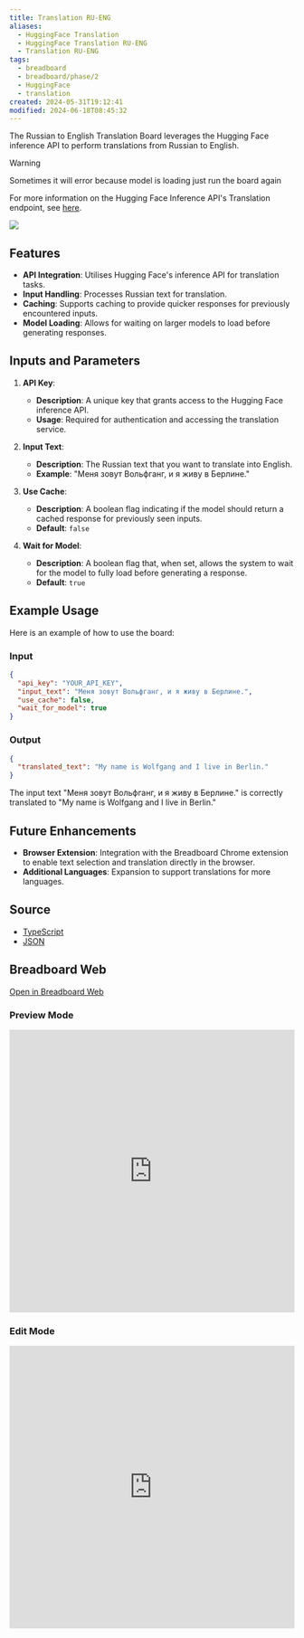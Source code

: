 ```yaml
---
title: Translation RU-ENG
aliases:
  - HuggingFace Translation
  - HuggingFace Translation RU-ENG
  - Translation RU-ENG
tags:
  - breadboard
  - breadboard/phase/2
  - HuggingFace
  - translation
created: 2024-05-31T19:12:41
modified: 2024-06-18T08:45:32
---
```


The Russian to English Translation Board leverages the Hugging Face inference API to perform translations from Russian to English.

> [!warning]
> Sometimes it will error because model is loading just run the board again

For more information on the Hugging Face Inference API's Translation endpoint, see [here](https://huggingface.co/docs/api-inference/detailed_parameters?code=curl#named-entity-recognition-ner-task).

![](https://youtu.be/fBUiGLX8zkc)

## Features

- **API Integration**: Utilises Hugging Face's inference API for translation tasks.
- **Input Handling**: Processes Russian text for translation.
- **Caching**: Supports caching to provide quicker responses for previously encountered inputs.
- **Model Loading**: Allows for waiting on larger models to load before generating responses.

## Inputs and Parameters

1. **API Key**: 
   - **Description**: A unique key that grants access to the Hugging Face inference API.
   - **Usage**: Required for authentication and accessing the translation service.

2. **Input Text**: 
   - **Description**: The Russian text that you want to translate into English.
   - **Example**: "Меня зовут Вольфганг, и я живу в Берлине."

3. **Use Cache**:
   - **Description**: A boolean flag indicating if the model should return a cached response for previously seen inputs.
   - **Default**: `false`

4. **Wait for Model**:
   - **Description**: A boolean flag that, when set, allows the system to wait for the model to fully load before generating a response.
   - **Default**: `true`

## Example Usage

Here is an example of how to use the board:

### Input

```json
{
  "api_key": "YOUR_API_KEY",
  "input_text": "Меня зовут Вольфганг, и я живу в Берлине.",
  "use_cache": false,
  "wait_for_model": true
}
```

### Output

```json
{
  "translated_text": "My name is Wolfgang and I live in Berlin."
}
```

The input text "Меня зовут Вольфганг, и я живу в Берлине." is correctly translated to "My name is Wolfgang and I live in Berlin."

## Future Enhancements

- **Browser Extension**: Integration with the Breadboard Chrome extension to enable text selection and translation directly in the browser.
- **Additional Languages**: Expansion to support translations for more languages.


## Source

- [TypeScript](https://github.com/ExaDev/breadboard-examples/blob/main/src/examples/translation-RU-ENG/index.ts)
- [JSON](https://github.com/ExaDev/breadboard-examples/blob/main/src/examples/translation-RU-ENG/board.json)

## Breadboard Web

[Open in Breadboard Web](https://breadboard-ai.web.app/?board=https://raw.githubusercontent.com/ExaDev/breadboard-examples/main/src/examples/translation-RU-ENG/board.json)

### Preview Mode

<iframe src="https://breadboard-ai.web.app/?board=https://raw.githubusercontent.com/ExaDev/breadboard-examples/main/src/examples/translation-RU-ENG/board.json&embed" style="width: 100%; height: 500px; border: 0;"></iframe>

### Edit Mode

<iframe src="https://breadboard-ai.web.app/?board=https://raw.githubusercontent.com/ExaDev/breadboard-examples/main/src/examples/translation-RU-ENG/board.json" style="width: 100%; height: 500px; border: 0;"></iframe>
